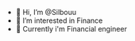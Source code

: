 - 👋 Hi, I’m @Silbouu
- 👀 I’m interested in Finance
- 🌱 Currently i'm Financial engineer


<!---
Silbouu/Silbouu is a ✨ special ✨ repository because its `README.md` (this file) appears on your GitHub profile.
You can click the Preview link to take a look at your changes.
--->
